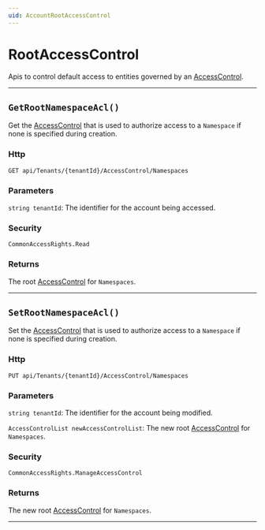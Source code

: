 ```yaml
---
uid: AccountRootAccessControl
---
```


# RootAccessControl

Apis to control default access to entities governed by an [AccessControl](xref:accessControl).

***

## `GetRootNamespaceAcl()`

Get the [AccessControl](xref:accessControl) that is used to authorize access to a `Namespace` if none is specified during creation.

### Http

`GET api/Tenants/{tenantId}/AccessControl/Namespaces`

### Parameters

`string tenantId`:	The identifier for the account being accessed.



### Security

`CommonAccessRights.Read`

### Returns

The root [AccessControl](xref:accessControl) for `Namespaces`.

***
## `SetRootNamespaceAcl()`

Set the [AccessControl](xref:accessControl) that is used to authorize access to a `Namespace` if none is specified during creation.

### Http

`PUT api/Tenants/{tenantId}/AccessControl/Namespaces`

### Parameters

`string tenantId`:	The identifier for the account being modified.

`AccessControlList newAccessControlList`:	The new root [AccessControl](xref:accessControl) for `Namespaces`.



### Security

`CommonAccessRights.ManageAccessControl`

### Returns

The new root [AccessControl](xref:accessControl) for `Namespaces`.

***
